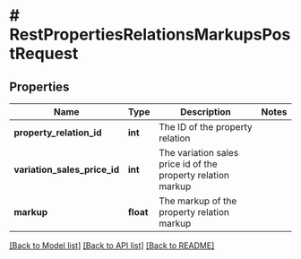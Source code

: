 # # RestPropertiesRelationsMarkupsPostRequest

## Properties

Name | Type | Description | Notes
------------ | ------------- | ------------- | -------------
**property_relation_id** | **int** | The ID of the property relation |
**variation_sales_price_id** | **int** | The variation sales price id of the property relation markup |
**markup** | **float** | The markup of the property relation markup |

[[Back to Model list]](../../README.md#models) [[Back to API list]](../../README.md#endpoints) [[Back to README]](../../README.md)
